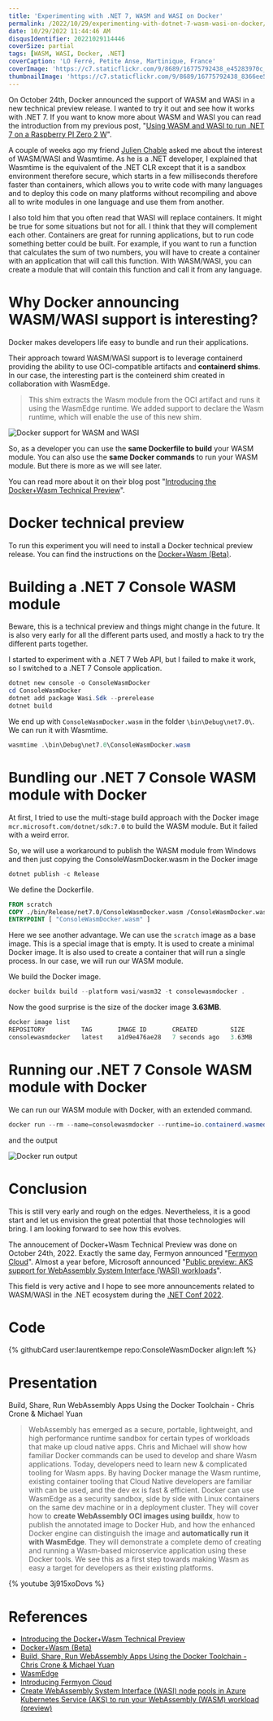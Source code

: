 ```yaml
---
title: 'Experimenting with .NET 7, WASM and WASI on Docker'
permalink: /2022/10/29/experimenting-with-dotnet-7-wasm-wasi-on-docker/
date: 10/29/2022 11:44:46 AM
disqusIdentifier: 20221029114446
coverSize: partial
tags: [WASM, WASI, Docker, .NET]
coverCaption: 'LO Ferré, Petite Anse, Martinique, France'
coverImage: 'https://c7.staticflickr.com/9/8689/16775792438_e45283970c_h.jpg'
thumbnailImage: 'https://c7.staticflickr.com/9/8689/16775792438_8366ee5732_q.jpg'
---
```

On October 24th, Docker announced the support of WASM and WASI in a new technical preview release. I wanted to try it out and see how it works with .NET 7. If you want to know more about WASM and WASI you can read the introduction from my previous post, "[Using WASM and WASI to run .NET 7 on a Raspberry PI Zero 2 W](https://laurentkempe.com/2022/10/29/using-wasm-and-wasi-to-run-dotnet-7-on-a-raspberry-pi-zero-2-w/)".
<!-- more -->

A couple of weeks ago my friend [Julien Chable](https://twitter.com/JChable) asked me about the interest of WASM/WASI and Wasmtime. As he is a .NET developer, I explained that Wasmtime is the equivalent of the .NET CLR except that it is a sandbox environment therefore secure, which starts in a few milliseconds therefore faster than containers, which allows you to write code with many languages and to deploy this code on many platforms without recompiling and above all to write modules in one language and use them from another.

I also told him that you often read that WASI will replace containers. It might be true for some situations but not for all. I think that they will complement each other. Containers are great for running applications, but to run code something better could be built. For example, if you want to run a function that calculates the sum of two numbers, you will have to create a container with an application that will call this function. With WASM/WASI, you can create a module that will contain this function and call it from any language.

# Why Docker announcing WASM/WASI support is interesting?

Docker makes developers life easy to bundle and run their applications. 

Their approach toward WASM/WASI support is to leverage containerd providing the ability to use OCI-compatible artifacts and **containerd shims**. In our case, the interesting part is the conteinerd shim created in collaboration with WasmEdge. 

> This shim extracts the Wasm module from the OCI artifact and runs it using the WasmEdge runtime. We added support to declare the Wasm runtime, which will enable the use of this new shim.

![Docker support for WASM and WASI](/images/docker-containerd-wasm-diagram.png.webp)

So, as a developer you can use the **same Dockerfile to build** your WASM module. You can also use the **same Docker commands** to run your WASM module. But there is more as we will see later.

You can read more about it on their blog post "[Introducing the Docker+Wasm Technical Preview](https://www.docker.com/blog/docker-wasm-technical-preview/)".

# Docker technical preview

To run this experiment you will need to install a Docker technical preview release. You can find the instructions on the [Docker+Wasm (Beta)](https://docs.docker.com/desktop/wasm/).

# Building a .NET 7 Console WASM module

Beware, this is a technical preview and things might change in the future. It is also very early for all the different parts used, and mostly a hack to try the different parts together.

I started to experiment with a .NET 7 Web API, but I failed to make it work, so I switched to a .NET 7 Console application.

```powershell
dotnet new console -o ConsoleWasmDocker
cd ConsoleWasmDocker
dotnet add package Wasi.Sdk --prerelease
dotnet build
```

We end up with `ConsoleWasmDocker.wasm` in the folder `\bin\Debug\net7.0\`. We can run it with Wasmtime.

```powershell
wasmtime .\bin\Debug\net7.0\ConsoleWasmDocker.wasm
```

# Bundling our .NET 7 Console WASM module with Docker

At first, I tried to use the multi-stage build approach with the Docker image `mcr.microsoft.com/dotnet/sdk:7.0` to build the WASM module. But it failed with a weird error.

So, we will use a workaround to publish the WASM module from Windows and then just copying the ConsoleWasmDocker.wasm in the Docker image

```powershell
dotnet publish -c Release 
```

We define the Dockerfile.

```dockerfile
FROM scratch
COPY ./bin/Release/net7.0/ConsoleWasmDocker.wasm /ConsoleWasmDocker.wasm
ENTRYPOINT [ "ConsoleWasmDocker.wasm" ]
```

Here we see another advantage. We can use the `scratch` image as a base image. This is a special image that is empty. It is used to create a minimal Docker image. It is also used to create a container that will run a single process. In our case, we will run our WASM module.

We build the Docker image.

```powershell
docker buildx build --platform wasi/wasm32 -t consolewasmdocker .
```

Now the good surprise is the size of the docker image **3.63MB**.

```powershell
docker image list
REPOSITORY          TAG       IMAGE ID       CREATED         SIZE
consolewasmdocker   latest    a1d9e476ae28   7 seconds ago   3.63MB
```

# Running our .NET 7 Console WASM module with Docker

We can run our WASM module with Docker, with an extended command.

```powershell
docker run --rm --name=consolewasmdocker --runtime=io.containerd.wasmedge.v1 --platform=wasi/wasm32 consolewasmdocker
```

and the output

![Docker run output](/images/ConsoleWasmDocker.png)

# Conclusion

This is still very early and rough on the edges. Nevertheless, it is a good start and let us envision the great potential that those technologies will bring. I am looking forward to see how this evolves.

The annoucement of Docker+Wasm Technical Preview was done on October 24th, 2022. Exactly the same day, Fermyon announced "[Fermyon Cloud](https://www.fermyon.com/blog/introducing-fermyon-cloud)". Almost a year before,  Microsoft announced "[Public preview: AKS support for WebAssembly System Interface (WASI) workloads](https://azure.microsoft.com/en-us/updates/public-preview-aks-support-for-webassembly-system-interface-wasi-workloads/?WT.mc_id=DT-MVP-7749)".

This field is very active and I hope to see more announcements related to WASM/WASI in the .NET ecosystem during the [.NET Conf 2022](https://www.dotnetconf.net/).

# Code
<p></p>
{% githubCard user:laurentkempe repo:ConsoleWasmDocker align:left %}

# Presentation

Build, Share, Run WebAssembly Apps Using the Docker Toolchain - Chris Crone & Michael Yuan

> WebAssembly has emerged as a secure, portable, lightweight, and high performance runtime sandbox for certain types of workloads that make up cloud native apps. Chris and Michael will show how familiar Docker commands can be used to develop and share Wasm applications. Today, developers need to learn new & complicated tooling for Wasm apps. By having Docker manage the Wasm runtime, existing container tooling that Cloud Native developers are familiar with can be used, and the dev ex is fast & efficient. Docker can use WasmEdge as a security sandbox, side by side with Linux containers on the same dev machine or in a deployment cluster. They will cover how to **create WebAssembly OCI images using buildx**, how to publish the annotated image to Docker Hub, and how the enhanced Docker engine can distinguish the image and **automatically run it with WasmEdge**. They will demonstrate a complete demo of creating and running a Wasm-based microservice application using these Docker tools. We see this as a first step towards making Wasm as easy a target for developers as their existing platforms.

<p></p>
{% youtube 3j915xoDovs %}

# References

* [Introducing the Docker+Wasm Technical Preview](https://www.docker.com/blog/docker-wasm-technical-preview/)
* [Docker+Wasm (Beta)](https://docs.docker.com/desktop/wasm/)
* [Build, Share, Run WebAssembly Apps Using the Docker Toolchain - Chris Crone & Michael Yuan](https://www.youtube.com/watch?v=3j915xoDovs&ab_channel=CNCF%5BCloudNativeComputingFoundation%5D)
* [WasmEdge](https://wasmedge.org/)
* [Introducing Fermyon Cloud](https://www.fermyon.com/blog/introducing-fermyon-cloud)
* [Create WebAssembly System Interface (WASI) node pools in Azure Kubernetes Service (AKS) to run your WebAssembly (WASM) workload (preview)](https://learn.microsoft.com/en-us/azure/aks/use-wasi-node-pools?WT.mc_id=DT-MVP-7749)

